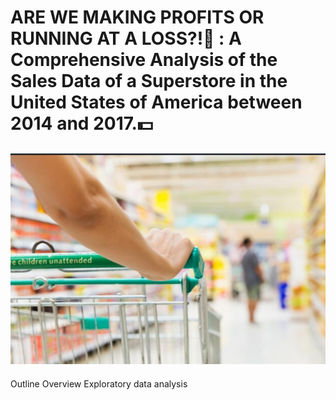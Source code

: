 # ARE WE MAKING PROFITS OR RUNNING AT A LOSS?!🤔 : A Comprehensive Analysis of the Sales Data of a Superstore in the United States of America between 2014 and 2017.💵
![](superstore.png)
---
Outline
Overview
Exploratory data analysis

